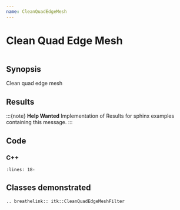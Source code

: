 ```yaml
---
name: CleanQuadEdgeMesh
---
```


# Clean Quad Edge Mesh

```{index} single: CleanQuadEdgeMeshFilter
```

## Synopsis

Clean quad edge mesh

## Results

:::{note}
**Help Wanted**
Implementation of Results for sphinx examples containing this message.
:::

## Code

### C++

```{literalinclude} Code.cxx
:lines: 18-
```

## Classes demonstrated

```{eval-rst}
.. breathelink:: itk::CleanQuadEdgeMeshFilter
```
